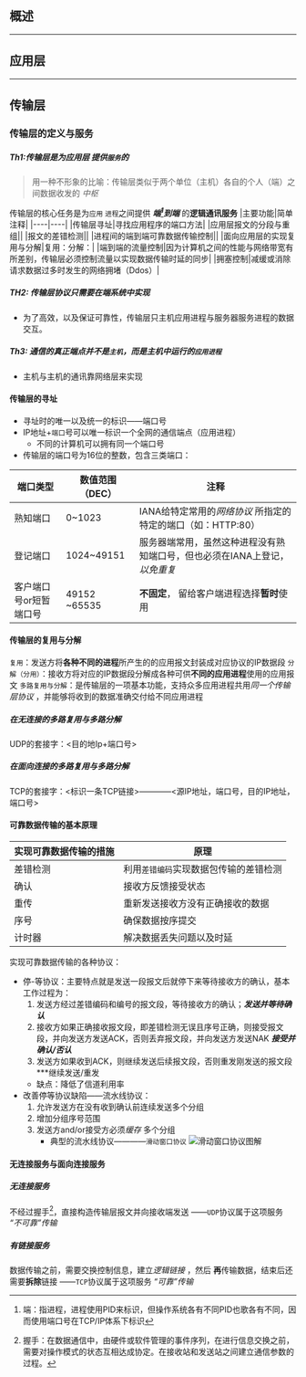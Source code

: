 [^_^]:~~我一直觉得这门课程的衔接性做的非常的差劲，还是把他当做课堂笔记用吧~~
## 概述
---
## 应用层
---

## 传输层

### 传输层的定义与服务
##### Th1:传输层是为*应用层* 提供`服务`的
> 用一种不形象的比喻：传输层类似于两个单位（主机）各自的个人（端）之间数据收发的 *中枢*

传输层的核心任务是为`应用` `进程`之间提供 ***端[^1]到端*** 的**逻辑通讯服务**
|主要功能|简单注释|
|----|----|
|传输层寻址|寻找应用程序的端口方法|
|应用层报文的分段与重组||
|报文的差错检测||
|进程间的端到端可靠数据传输控制||
|面向应用层的实现复用与分解|复用：分解：|
|端到端的流量控制|因为计算机之间的性能与网络带宽有所差别，传输层必须控制流量以实现数据传输时延的同步|
|拥塞控制|减缓或消除请求数据过多时发生的网络拥堵（Ddos）|
##### TH2: 传输层协议只需要在端系统中实现
- 为了高效，以及保证可靠性，传输层只主机应用进程与服务器服务进程的数据交互。



##### Th3: 通信的真正端点并不是`主机`，而是主机中运行的`应用进程`
- 主机与主机的通讯靠网络层来实现
#### 传输层的寻址
- 寻址时的唯一以及统一的标识——端口号
- IP地址+`端口`号可以唯一标识一个全网的通信端点（应用进程）
    - 不同的计算机可以拥有同一个端口号
- 传输层的端口号为16位的整数，包含三类端口：

|端口类型|数值范围（DEC）|注释|
|-------|-------|-----|
|熟知端口|0~1023|IANA给特定常用的*网络协议*&nbsp;所指定的特定的端口（如：HTTP:80）|
|登记端口|1024~49151|服务器端常用，虽然这种进程没有熟知端口号，但也必须在IANA上登记，*以免重复*|
|客户端口号or短暂端口号|49152 ~65535|**不固定**，&nbsp;留给客户端进程选择**暂时**使用|
#### 传输层的复用与分解
`复用`：发送方将**各种不同的进程**所产生的的应用报文封装成对应协议的IP数据段
`分解（分用）`：接收方将对应的IP数据段分解成各种可供**不同的应用进程**使用的应用报文
`多路复用与分解`：是传输层的一项基本功能，支持众多应用进程共用*同一个传输层协议* ，并能够将收到的数据准确交付给不同应用进程
##### 在无连接的多路复用与多路分解
UDP的套接字：<目的地Ip+端口号>
##### 在面向连接的多路复用与多路分解
TCP的套接字：<标识一条TCP链接>————<源IP地址，端口号，目的IP地址，端口号>

#### 可靠数据传输的基本原理

|实现可靠数据传输的措施|原理|
|----|---|
|差错检测|利用`差错编码`实现数据包传输的差错检测|
|确认|接收方反馈接受状态|
|重传|重新发送接收方没有正确接收的数据|
|序号|确保数据按序提交|
|计时器|解决数据丢失问题以及时延|
实现可靠数据传输的各种协议：
- 停-等协议：主要特点就是发送一段报文后就停下来等待接收方的确认，基本工作过程为：
    1. 发送方经过差错编码和编号的报文段，等待接收方的确认；***发送并等待确认***
    2.  接收方如果正确接收报文段，即差错检测无误且序号正确，则接受报文段，并向发送方发送ACK，否则丢弃报文段，并向发送方发送NAK ***接受并确认/否认***
    3. 发送方如果收到ACK，则继续发送后续报文段，否则重发刚发送的报文段***继续发送/重发
    - 缺点：降低了信道利用率
- 改善停等协议缺陷——流水线协议：
    1. 允许发送方在没有收到确认前连续发送多个分组
    2. 增加分组序号范围
    3. 发送方and/or接受方必须*缓存* 多个分组
        - 典型的流水线协议————`滑动窗口协议`
![滑动窗口协议图解](https://cdnimg.acgget.com/images/202104/52bef8fd183f0501.png)


    
#### 无连接服务与面向连接服务
##### 无连接服务
不经过握手[^2]，直接构造传输层报文并向接收端发送
——`UDP`协议属于这项服务
*“不可靠”传输*
##### 有链接服务
数据传输之前，需要交换控制信息，建立*逻辑链接* ，然后  **再**传输数据，结束后还需要**拆除**链接
——`TCP`协议属于这项服务
*“可靠”传输*

[^1]:端：指进程，进程使用PID来标识，但操作系统各有不同PID也歌各有不同，因而使用端口号在TCP/IP体系下标识
[^2]:握手：在数据通信中，由硬件或软件管理的事件序列，在进行信息交换之前，需要对操作模式的状态互相达成协定。在接收站和发送站之间建立通信参数的过程。

